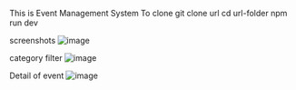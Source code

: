 This is Event Management System 
To clone 
git clone url
cd url-folder
npm run dev

screenshots
![image](https://github.com/kadamkishan/Event-Management-System/assets/76566420/f3a3881e-ecc7-4881-a315-1609852eb4f7)

category filter
![image](https://github.com/kadamkishan/Event-Management-System/assets/76566420/fd2d4081-cd4c-48b7-8ff7-f31ac79cc032)

Detail of event
![image](https://github.com/kadamkishan/Event-Management-System/assets/76566420/3e447801-caa2-4e26-9fd6-863152420684)
